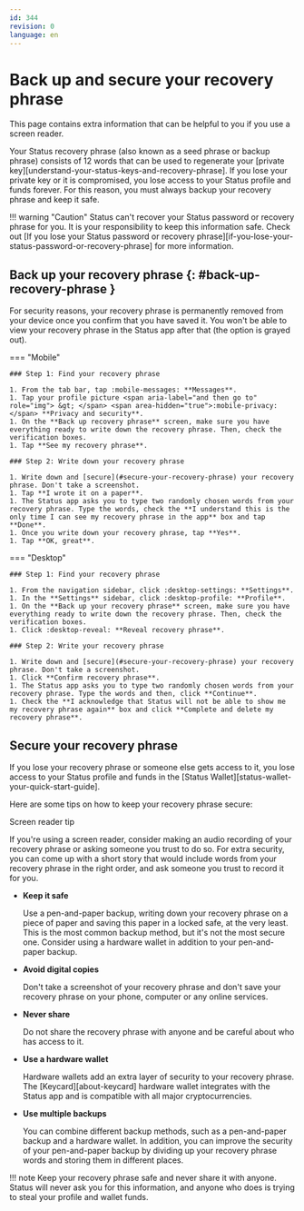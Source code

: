```yaml
---
id: 344
revision: 0
language: en
---
```


# Back up and secure your recovery phrase

<span class="screenreader" role="note">This page contains extra information that can be helpful to you if you use a screen reader. </span>

Your Status recovery phrase (also known as a seed phrase or backup phrase) consists of 12 words that can be used to regenerate your [private key][understand-your-status-keys-and-recovery-phrase]. If you lose your private key or it is compromised, you lose access to your Status profile and funds forever. For this reason, you must always backup your recovery phrase and keep it safe.

!!! warning "Caution"
Status can't recover your Status password or recovery phrase for you. It is your responsibility to keep this information safe. Check out [If you lose your Status password or recovery phrase][if-you-lose-your-status-password-or-recovery-phrase] for more information.

## Back up your recovery phrase {: #back-up-recovery-phrase }

For security reasons, your recovery phrase is permanently removed from your device once you confirm that you have saved it. You won't be able to view your recovery phrase in the Status app after that (the option is grayed out).

=== "Mobile"

    ### Step 1: Find your recovery phrase

    1. From the tab bar, tap :mobile-messages: **Messages**.
    1. Tap your profile picture <span aria-label="and then go to" role="img"> &gt; </span> <span area-hidden="true">:mobile-privacy:</span> **Privacy and security**.
    1. On the **Back up recovery phrase** screen, make sure you have everything ready to write down the recovery phrase. Then, check the verification boxes.
    1. Tap **See my recovery phrase**.

    ### Step 2: Write down your recovery phrase

    1. Write down and [secure](#secure-your-recovery-phrase) your recovery phrase. Don't take a screenshot.
    1. Tap **I wrote it on a paper**.
    1. The Status app asks you to type two randomly chosen words from your recovery phrase. Type the words, check the **I understand this is the only time I can see my recovery phrase in the app** box and tap **Done**.
    1. Once you write down your recovery phrase, tap **Yes**.
    1. Tap **OK, great**.

=== "Desktop"

    ### Step 1: Find your recovery phrase

    1. From the navigation sidebar, click :desktop-settings: **Settings**.
    1. In the **Settings** sidebar, click :desktop-profile: **Profile**.
    1. On the **Back up your recovery phrase** screen, make sure you have everything ready to write down the recovery phrase. Then, check the verification boxes.
    1. Click :desktop-reveal: **Reveal recovery phrase**.

    ### Step 2: Write your recovery phrase

    1. Write down and [secure](#secure-your-recovery-phrase) your recovery phrase. Don't take a screenshot.
    1. Click **Confirm recovery phrase**.
    1. The Status app asks you to type two randomly chosen words from your recovery phrase. Type the words and then, click **Continue**.
    1. Check the **I acknowledge that Status will not be able to show me my recovery phrase again** box and click **Complete and delete my recovery phrase**.

## Secure your recovery phrase

If you lose your recovery phrase or someone else gets access to it, you lose access to your Status profile and funds in the [Status Wallet][status-wallet-your-quick-start-guide].

Here are some tips on how to keep your recovery phrase secure:

<div class="admonition tip screenreader">
<p class="admonition-title">Screen reader tip</p>
<p>If you're using a screen reader, consider making an audio recording of your recovery phrase or asking someone you trust to do so. For extra security, you can come up with a short story that would include words from your recovery phrase in the right order, and ask someone you trust to record it for you.</p>
</div>

- **Keep it safe**

  Use a pen-and-paper backup, writing down your recovery phrase on a piece of paper and saving this paper in a locked safe, at the very least. This is the most common backup method, but it's not the most secure one. Consider using a hardware wallet in addition to your pen-and-paper backup.

- **Avoid digital copies**

  Don't take a screenshot of your recovery phrase and don't save your recovery phrase on your phone, computer or any online services.

- **Never share**

  Do not share the recovery phrase with anyone and be careful about who has access to it.

- **Use a hardware wallet**

  Hardware wallets add an extra layer of security to your recovery phrase. The [Keycard][about-keycard] hardware wallet integrates with the Status app and is compatible with all major cryptocurrencies.

- **Use multiple backups**

  You can combine different backup methods, such as a pen-and-paper backup and a hardware wallet. In addition, you can improve the security of your pen-and-paper backup by dividing up your recovery phrase words and storing them in different places.

!!! note
Keep your recovery phrase safe and never share it with anyone. Status will never ask you for this information, and anyone who does is trying to steal your profile and wallet funds.
